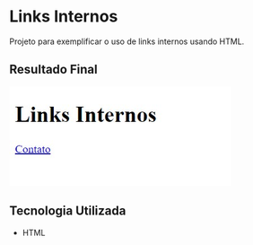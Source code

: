 # Links Internos
Projeto para exemplificar o uso de links internos usando HTML.

## Resultado Final

[<img src="./resultado-pagina-inicial.jpg" alt="links internos usando HTML (página inicial)">](https://priscila199.github.io/links-internos/)

## Tecnologia Utilizada
- HTML
